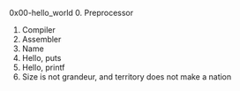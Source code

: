 0x00-hello_world
0. Preprocessor
1. Compiler
2. Assembler
3. Name
4. Hello, puts
5. Hello, printf
6. Size is not grandeur, and territory does not make a nation

